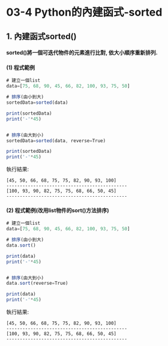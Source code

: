 # 03-4 Python的內建函式-sorted


## 1. 內建函式sorted()

#### sorted()將一個可迭代物件的元素進行比對, 依大小順序重新排列. 



#### (1) 程式範例
```javascript
# 建立一個list
data=[75, 68, 90, 45, 66, 82, 100, 93, 75, 50]

# 排序(由小到大)
sortedData=sorted(data)

print(sortedData)
print('-'*45)


# 排序(由大到小)
sortedData=sorted(data, reverse=True)

print(sortedData)
print('-'*45)
```

執行結果:
```
[45, 50, 66, 68, 75, 75, 82, 90, 93, 100]
---------------------------------------------
[100, 93, 90, 82, 75, 75, 68, 66, 50, 45]
---------------------------------------------
```


#### (2) 程式範例(改用list物件的sort()方法排序)
```javascript
# 建立一個list
data=[75, 68, 90, 45, 66, 82, 100, 93, 75, 50]

# 排序(由小到大)
data.sort()

print(data)
print('-'*45)


# 排序(由大到小)
data.sort(reverse=True)

print(data)
print('-'*45)
```

執行結果:
```
[45, 50, 66, 68, 75, 75, 82, 90, 93, 100]
---------------------------------------------
[100, 93, 90, 82, 75, 75, 68, 66, 50, 45]
---------------------------------------------
```
